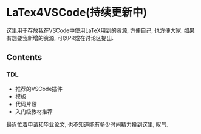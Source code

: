 # LaTex4VSCode(持续更新中)
这里用于存放我在VSCode中使用LaTeX用到的资源, 方便自己, 也方便大家. 如果有想要我新增的资源, 可以PR或在讨论区提出.

## Contents

### TDL
* 推荐的VSCode插件
* 模板
* 代码片段
* 入门级教材推荐
  
最近忙着申请和毕业论文, 也不知道能有多少时间精力投到这里, 叹气.